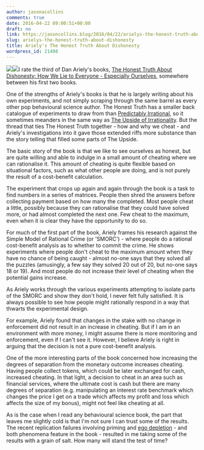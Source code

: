 ```yaml
---
author: jasonacollins
comments: true
date: 2016-04-22 09:00:51+00:00
draft: no
link: https://jasoncollins.blog/2016/04/22/arielys-the-honest-truth-about-dishonesty/
slug: arielys-the-honest-truth-about-dishonesty
title: Ariely's The Honest Truth About Dishonesty
wordpress_id: 21408
---
```


[![](//ws-na.amazon-adsystem.com/widgets/q?_encoding=UTF8&ASIN=0062183613&Format=_SL250_&ID=AsinImage&MarketPlace=US&ServiceVersion=20070822&WS=1&tag=evolvieconom-20)](https://www.amazon.com/Honest-Truth-About-Dishonesty-Everyone-Especially/dp/0062183613/ref=as_li_ss_il?ie=UTF8&linkCode=li3&tag=evolvieconom-20&linkId=3cef944a986e49d066076ffcb1ae86e1)![](https://ir-na.amazon-adsystem.com/e/ir?t=evolvieconom-20&l=li3&o=1&a=0062183613)I rate the third of Dan Ariely's books, [The Honest Truth About Dishonesty: How We Lie to Everyone - Especially Ourselves](http://amzn.to/1MH3JhM), somewhere between his first two books.

One of the strengths of Ariely's books is that he is largely writing about his own experiments, and not simply scraping through the same barrel as every other pop behavioural science author. The Honest Truth has a smaller back catalogue of experiments to draw from than [Predictably Irrational](https://jasoncollins.blog/2013/09/02/arielys-predictably-irrational/), so it sometimes meanders in the same way as [The Upside of Irrationality](https://jasoncollins.blog/2013/09/23/arielys-upside-irrationality/). But the thread that ties The Honest Truth together - how and why we cheat - and Ariely's investigations into it gave those extended riffs more substance than the story telling that filled some parts of The Upside.

The basic story of the book is that we like to see ourselves as honest, but are quite willing and able to indulge in a small amount of cheating where we can rationalise it. This amount of cheating is quite flexible based on situational factors, such as what other people are doing, and is not purely the result of a cost-benefit calculation.

The experiment that crops up again and again through the book is a task to find numbers in a series of matrices. People then shred the answers before collecting payment based on how many the completed. Most people cheat a little, possibly because they can rationalise that they could have solved more, or had almost completed the next one. Few cheat to the maximum, even when it is clear they have the opportunity to do so.

For much of the first part of the book, Ariely frames his research against the Simple Model of Rational Crime (or 'SMORC') - where people do a rational cost-benefit analysis as to whether to commit the crime. He shows experiments where people don't cheat to the maximum amount when they have no chance of being caught - almost no-one says that they solved all the puzzles (amusingly, a few say they solved 20 out of 20, but no-one says 18 or 19). And most people do not increase their level of cheating when the potential gains increase.

As Ariely works through the various experiments attempting to isolate parts of the SMORC and show they don't hold, I never felt fully satisfied. It is always possible to see how people might rationally respond in a way that thwarts the experimental design.

For example, Ariely found that changes in the stake with no change in enforcement did not result in an increase in cheating. But if I am in an environment with more money, I might assume there is more monitoring and enforcement, even if I can't see it. However, I believe Ariely is right in arguing that the decision is not a pure cost-benefit analysis.

One of the more interesting parts of the book concerned how increasing the degrees of separation from the monetary outcome increases cheating. Having people collect tokens, which could be later exchanged for cash, increased cheating. In that light, a decision to cheat in an area such as financial services, where the ultimate cost is cash but there are many degrees of separation (e.g. manipulating an interest rate benchmark which changes the price I get on a trade which affects my profit and loss which affects the size of my bonus), might not feel like cheating at all.

As is the case when I read any behavioural science book, the part that leaves me slightly cold is that I'm not sure I can trust some of the results. The recent replication failures involving priming and [ego depletion](https://jasoncollins.blog/2016/04/15/failure-to-replicate-ego-depletion-edition/) - and both phenomena feature in the book - resulted in me taking some of the results with a grain of salt. How many will stand the test of time?
